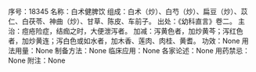 序号：18345
名称：白术健脾饮
组成：白术（炒）、白芍（炒）、扁豆（炒）、苡仁、白茯苓、神曲（炒）、甘草、陈皮、车前子。
出处：《幼科直言》卷二。
主治：痘疮险症，结痂之时，大便泄泻者。
加减：泻黄色者，加炒黄芩；泻红色者，加炒黄连；泻白色或如水者，加木香、莲肉、肉桂、黄耆。
功效：None
用法用量：None
制备方法：None
临床应用：None
各家论述：None
用药禁忌：None
附注：None
